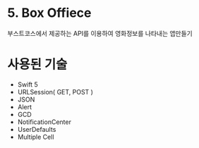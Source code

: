 # 5. Box Offiece
부스트코스에서 제공하는 API를 이용하여 영화정보를 나타내는 앱만들기


# 사용된 기술
- Swift 5
- URLSession( GET, POST )
- JSON
- Alert
- GCD
- NotificationCenter
- UserDefaults
- Multiple Cell
